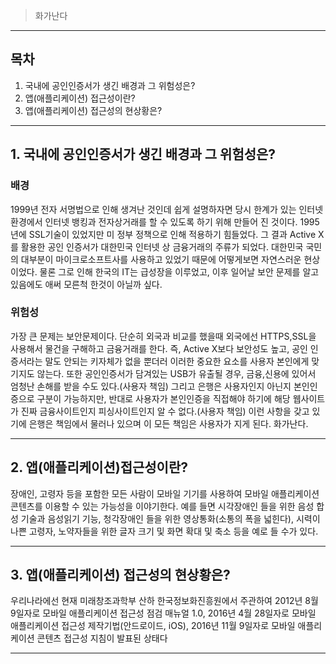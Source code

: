 >화가난다
---

## 목차 
1. 국내에 공인인증서가 생긴 배경과 그 위험성은?
2. 앱(애플리케이션) 접근성이란?
3. 앱(애플리케이션) 접근성의 현상황은?

---

## 1. 국내에 공인인증서가 생긴 배경과 그 위험성은?

### 배경
1999년 전자 서명법으로 인해 생겨난 것인데 쉽게 설명하자면 당시 한계가 있는 인터넷 환경에서 인터넷 뱅킹과 전자상거래를 할 수 있도록 하기 위해 만들어 진 것이다.
1995년에 SSL기술이 있었지만 미 정부 정책으로 인해 적용하기 힘들었다. 그 결과 Active X를 활용한 공인 인증서가 대한민국 인터넷 상 금융거래의 주류가 되었다.
대한민국 국민의 대부분이 마이크로소프트사를 사용하고 있었기 때문에 어떻게보면 자연스러운 현상이었다. 물론 그로 인해 한국의 IT는 급성장을 이루었고, 이후 일어날 보안 문제를 알고있음에도 애써 모른척 한것이 아닐까 싶다.

### 위험성
가장 큰 문제는 보안문제이다. 단순히 외국과 비교를 했을때 외국에선 HTTPS,SSL을 사용해서 물건을 구해하고 금융거래를 한다. 즉, Active X보다 보안성도 높고, 공인 인증서라는 말도 안되는 키자체가 없을 뿐더러 이러한 중요한 요소를 사용자 본인에게 맞기지도 않는다.
또한 공인인증서가 담겨있는 USB가 유출될 경우, 금융,신용에 있어서 엄청난 손해를 받을 수도 있다.(사용자 책임)
그리고 은행은 사용자인지 아닌지 본인인증으로 구분이 가능하지만, 반대로 사용자가 본인인증을 직접해야 하기에 해당 웹사이트가 진짜 금융사이트인지 피싱사이트인지 알 수 없다.(사용자 책임)
이런 사항을 갖고 있기에 은행은 책임에서 물러나 있으며 이 모든 책임은 사용자가 지게 된다. 화가난다.

---

## 2. 앱(애플리케이션)접근성이란?

장애인, 고령자 등을 포함한 모든 사람이 모바일 기기를 사용하여 모바일 애플리케이션 콘텐츠를 이용할 수 있는 가능성을 이야기한다.
예를 들면 시각장애인 들을 위한 음성 합성 기술과 음성읽기 기능, 청각장애인 들을 위한 영상통화(소통의 폭을 넓힌다), 시력이 나쁜 고령자, 노약자들을 위한 글자 크기 및 화면 확대 및 축소
등을 예로 들 수가 있다.

---


## 3. 앱(애플리케이션) 접근성의 현상황은?

우리나라에선 현재 미래창조과학부 산하 한국정보화진흥원에서 주관하여 2012년 8월 9일자로 모바일 애플리케이션 접근성 점검 매뉴얼 1.0, 2016년 4월 28일자로 모바일 애플리케이션 접근성 제작기법(안드로이드, iOS), 2016년 11월 9일자로 모바일 애플리케이션 콘텐츠 접근성 지침이 발표된 상태다

---
